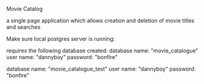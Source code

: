Movie Catalog

a single page application which allows creation and deletion of movie titles and searches

Make sure local postgres server is running:

requires the following database created:
database name: "movie_catalogue"
user name: "dannyboy"
password: "bonfire"

database name: "movie_catalogue_test"
user name: "dannyboy"
password: "bonfire"